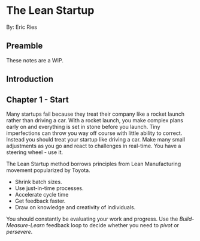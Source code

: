 # The Lean Startup
By: Eric Ries

## Preamble

These notes are a WIP.

## Introduction

## Chapter 1 - Start

Many startups fail because they treat their company like a rocket launch rather than driving a car.
With a rocket launch, you make complex plans early on and everything is set in stone before you launch. Tiny imperfections can throw you way off course with little ability to correct.
Instead you should treat your startup like driving a car. Make many small adjustments as you go and react to challenges in real-time. You have a steering wheel - use it.

The Lean Startup method borrows principles from Lean Manufacturing movement popularized by Toyota.

- Shrink batch sizes.
- Use just-in-time processes.
- Accelerate cycle time
- Get feedback faster.
- Draw on knowledge and creativity of individuals.

You should constantly be evaluating your work and progress.
Use the _Build-Measure-Learn_ feedback loop to decide whether you need to _pivot_ or _persevere_.
